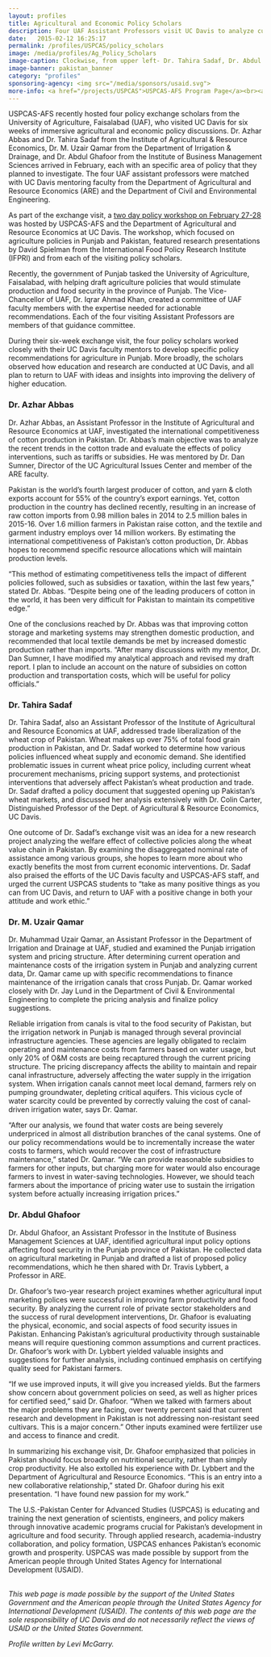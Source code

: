 ```yaml
---
layout: profiles
title: Agricultural and Economic Policy Scholars
description: Four UAF Assistant Professors visit UC Davis to analyze current agricultural policies in Punjab and across Pakistan.
date:   2015-02-12 16:25:17
permalink: /profiles/USPCAS/policy_scholars
image: /media/profiles/Ag_Policy_Scholars
image-caption: Clockwise, from upper left- Dr. Tahira Sadaf, Dr. Abdul Ghafoor, Dr. M. Uzair Qamar, & Dr. Azhar Abbas.
image-banner: pakistan_banner
category: "profiles"
sponsoring-agency: <img src="/media/sponsors/usaid.svg">
more-info: <a href="/projects/USPCAS">USPCAS-AFS Program Page</a><br><a href="http://are.ucdavis.edu">Dept. of Agricultural and Resource Economics, UC Davis</a>
---
```

USPCAS-AFS recently hosted four policy exchange scholars from the University of Agriculture, Faisalabad (UAF), who visited UC Davis for six weeks of immersive agricultural and economic policy discussions. Dr. Azhar Abbas and Dr. Tahira Sadaf from the Institute of Agricultural & Resource Economics, Dr. M. Uzair Qamar from the Department of Irrigation & Drainage, and Dr. Abdul Ghafoor from the Institute of Business Management Sciences arrived in February, each with an specific area of policy that they planned to investigate. The four UAF assistant professors were matched with UC Davis mentoring faculty from the Department of Agricultural and Resource Economics (ARE) and the Department of Civil and Environmental Engineering. <br>

As part of the exchange visit, a <a href="http://ip.ucdavis.edu/profiles/USPCAS/policy_workshop">two day policy workshop on February 27-28</a> was hosted by USPCAS-AFS and the Department of Agricultural and Resource Economics at UC Davis. The workshop, which focused on agriculture policies in Punjab and Pakistan, featured research presentations by David Spielman from the International Food Policy Research Institute (IFPRI) and from each of the visiting policy scholars. <br>

Recently, the government of Punjab tasked the University of Agriculture, Faisalabad, with helping draft agriculture policies that would stimulate production and food security in the province of Punjab. The Vice-Chancellor of UAF, Dr. Iqrar Ahmad Khan, created a committee of UAF faculty members with the expertise needed for actionable recommendations. Each of the four visiting Assistant Professors are members of that guidance committee. <br>

During their six-week exchange visit, the four policy scholars worked closely with their UC Davis faculty mentors to develop specific policy recommendations for agriculture in Punjab. More broadly, the scholars observed how education and research are conducted at UC Davis, and all plan to return to UAF with ideas and insights into improving the delivery of higher education. <br>

<h3>Dr. Azhar Abbas</h3>

Dr. Azhar Abbas, an Assistant Professor in the Institute of Agricultural and Resource Economics at UAF, investigated the international competitiveness of cotton production in Pakistan. Dr. Abbas’s main objective was to analyze the recent trends in the cotton trade and evaluate the effects of policy interventions, such as tariffs or subsidies. He was mentored by Dr. Dan Sumner, Director of the UC Agricultural Issues Center and member of the ARE faculty. <br>

Pakistan is the world’s fourth largest producer of cotton, and yarn & cloth exports account for 55% of the country’s export earnings. Yet, cotton production in the country has declined recently, resulting in an increase of raw cotton imports from 0.98 million bales in 2014 to 2.5 million bales in 2015-16. Over 1.6 million farmers in Pakistan raise cotton, and the textile and garment industry employs over 14 million workers. By estimating the international competitiveness of Pakistan’s cotton production, Dr. Abbas hopes to recommend specific resource allocations which will maintain production levels. <br>

“This method of estimating competitiveness tells the impact of different policies followed, such as subsidies or taxation, within the last few years,” stated Dr. Abbas. “Despite being one of the leading producers of cotton in the world, it has been very difficult for Pakistan to maintain its competitive edge.” <br>

One of the conclusions reached by Dr. Abbas was that improving cotton storage and marketing systems may strengthen domestic production, and recommended that local textile demands be met by increased domestic production rather than imports. “After many discussions with my mentor, Dr. Dan Sumner, I have modified my analytical approach and revised my draft report. I plan to include an account on the nature of subsidies on cotton production and transportation costs, which will be useful for policy officials.” <br>

<h3>Dr. Tahira Sadaf</h3>

Dr. Tahira Sadaf, also an Assistant Professor of the Institute of Agricultural and Resource Economics at UAF, addressed trade liberalization of the wheat crop of Pakistan. Wheat makes up over 75% of total food grain production in Pakistan, and Dr. Sadaf worked to determine how various policies influenced wheat supply and economic demand. She identified problematic issues in current wheat price policy, including current wheat procurement mechanisms, pricing support systems, and protectionist interventions that adversely affect Pakistan’s wheat production and trade. Dr. Sadaf drafted a policy document that suggested opening up Pakistan’s wheat markets, and discussed her analysis extensively with Dr. Colin Carter, Distinguished Professor of the Dept. of Agricultural & Resource Economics, UC Davis. <br>

One outcome of Dr. Sadaf’s exchange visit was an idea for a new research project analyzing the welfare effect of collective policies along the wheat value chain in Pakistan. By examining the disaggregated nominal rate of assistance among various groups, she hopes to learn more about who exactly benefits the most from current economic interventions. Dr. Sadaf also praised the efforts of the UC Davis faculty and USPCAS-AFS staff, and urged the current USPCAS students to “take as many positive things as you can from UC Davis, and return to UAF with a positive change in both your attitude and work ethic.” <br>

<h3>Dr. M. Uzair Qamar</h3>

Dr. Muhammad Uzair Qamar, an Assistant Professor in the Department of Irrigation and Drainage at UAF, studied and examined the Punjab irrigation system and pricing structure. After determining current operation and maintenance costs of the irrigation system in Punjab and analyzing current data, Dr. Qamar came up with specific recommendations to finance maintenance of the irrigation canals that cross Punjab. Dr. Qamar worked closely with Dr. Jay Lund in the Department of Civil & Environmental Engineering to complete the pricing analysis and finalize policy suggestions. <br>

Reliable irrigation from canals is vital to the food security of Pakistan, but the irrigation network in Punjab is managed through several provincial infrastructure agencies. These agencies are legally obligated to reclaim operating and maintenance costs from farmers based on water usage, but only 20% of O&M costs are being recaptured through the current pricing structure. The pricing discrepancy affects the ability to maintain and repair canal infrastructure, adversely affecting the water supply in the irrigation system. When irrigation canals cannot meet local demand, farmers rely on pumping groundwater, depleting critical aquifers. This vicious cycle of water scarcity could be prevented by correctly valuing the cost of canal-driven irrigation water, says Dr. Qamar. <br>

“After our analysis, we found that water costs are being severely underpriced in almost all distribution branches of the canal systems. One of our policy recommendations would be to incrementally increase the water costs to farmers, which would recover the cost of infrastructure maintenance,” stated Dr. Qamar. “We can provide reasonable subsidies to farmers for other inputs, but charging more for water would also encourage farmers to invest in water-saving technologies. However, we should teach farmers about the importance of pricing water use to sustain the irrigation system before actually increasing irrigation prices.” <br>

<h3>Dr. Abdul Ghafoor</h3>

Dr. Abdul Ghafoor, an Assistant Professor in the Institute of Business Management Sciences at UAF, identified agricultural input policy options affecting food security in the Punjab province of Pakistan. He collected data on agricultural marketing in Punjab and drafted a list of proposed policy recommendations, which he then shared with Dr. Travis Lybbert, a Professor in ARE. <br>

Dr. Ghafoor’s two-year research project examines whether agricultural input marketing polices were successful in improving farm productivity and food security. By analyzing the current role of private sector stakeholders and the success of rural development interventions, Dr. Ghafoor is evaluating the physical, economic, and social aspects of food security issues in Pakistan. Enhancing Pakistan’s agricultural productivity through sustainable means will require questioning common assumptions and current practices. Dr. Ghafoor’s work with Dr. Lybbert yielded valuable insights and suggestions for further analysis, including continued emphasis on certifying quality seed for Pakistani farmers. <br>

“If we use improved inputs, it will give you increased yields. But the farmers show concern about government policies on seed, as well as higher prices for certified seed,” said Dr. Ghafoor. “When we talked with farmers about the major problems they are facing, over twenty percent said that current research and development in Pakistan is not addressing non-resistant seed cultivars. This is a major concern.” Other inputs examined were fertilizer use and access to finance and credit. <br>

In summarizing his exchange visit, Dr. Ghafoor emphasized that policies in Pakistan should focus broadly on nutritional security, rather than simply crop productivity. He also extolled his experience with Dr. Lybbert and the Department of Agricultural and Resource Economics. “This is an entry into a new collaborative relationship,” stated Dr. Ghafoor during his exit presentation. “I have found new passion for my work.” <br>

The U.S.-Pakistan Center for Advanced Studies (USPCAS) is educating and training the next generation of scientists, engineers, and policy makers through innovative academic programs crucial for Pakistan’s development in agriculture and food security. Through applied research, academia-industry collaboration, and policy formation, USPCAS enhances Pakistan’s economic growth and prosperity. USPCAS was made possible by support from the American people through United States Agency for International Development (USAID). <br>
<br>

<i>This web page is made possible by the support of the United States Government and the American people through the United States Agency for International Development (USAID). The contents of this web page are the sole responsibility of UC Davis and do not necessarily reflect the views of USAID or the United States Government.</i><br>

<p><i>Profile written by Levi McGarry.</i></p>

